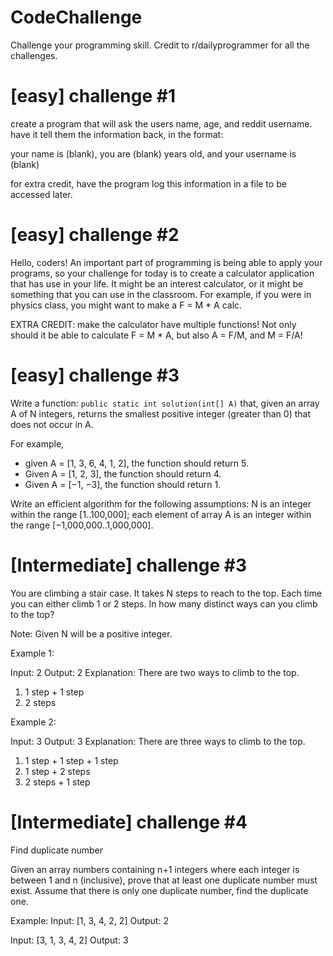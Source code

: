 # CodeChallenge
Challenge your programming skill. Credit to r/dailyprogrammer for all the challenges.

[easy] challenge #1
====================
create a program that will ask the users name, age, and reddit username. have it tell them the information back, in the format:

your name is (blank), you are (blank) years old, and your username is (blank)

for extra credit, have the program log this information in a file to be accessed later.

[easy] challenge #2
====================
Hello, coders! An important part of programming is being able to apply your programs, so your challenge for today is to create a calculator application that has use in your life. It might be an interest calculator, or it might be something that you can use in the classroom. For example, if you were in physics class, you might want to make a F = M * A calc.

EXTRA CREDIT: make the calculator have multiple functions! Not only should it be able to calculate F = M * A, but also A = F/M, and M = F/A!

[easy] challenge #3
====================
Write a function:
`public static int solution(int[] A)`
that, given an array A of N integers, returns the smallest positive integer (greater than 0) that does not occur in A.

For example, 

- given A = [1, 3, 6, 4, 1, 2], the function should return 5.
- Given A = [1, 2, 3], the function should return 4.
- Given A = [−1, −3], the function should return 1.

Write an efficient algorithm for the following assumptions:
N is an integer within the range [1..100,000];
each element of array A is an integer within the range [−1,000,000..1,000,000].

[Intermediate] challenge #3
============================
You are climbing a stair case. It takes N steps to reach to the top.
Each time you can either climb 1 or 2 steps. In how many distinct ways can you climb to the top?

Note: Given N will be a positive integer.

Example 1:

Input: 2
Output: 2
Explanation: There are two ways to climb to the top.
1. 1 step + 1 step
2. 2 steps

Example 2:

Input: 3
Output: 3
Explanation: There are three ways to climb to the top.
1. 1 step + 1 step + 1 step
2. 1 step + 2 steps
3. 2 steps + 1 step


[Intermediate] challenge #4
============================
Find duplicate number

Given an array numbers containing n+1 integers where each integer is between 1 and n (inclusive), prove that at least one duplicate number must exist. Assume that there is only one duplicate number, find the duplicate one.

Example:
Input: [1, 3, 4, 2, 2]
Output: 2

Input: [3, 1, 3, 4, 2]
Output: 3
